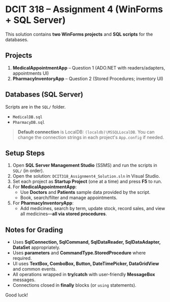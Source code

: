 # DCIT 318 – Assignment 4 (WinForms + SQL Server)

This solution contains **two WinForms projects** and **SQL scripts** for the databases.

## Projects
1. **MedicalAppointmentApp** – Question 1 (ADO.NET with readers/adapters, appointments UI)
2. **PharmacyInventoryApp** – Question 2 (Stored Procedures; inventory UI)

## Databases (SQL Server)
Scripts are in the `SQL/` folder.
- `MedicalDB.sql`
- `PharmacyDB.sql`

> **Default connection** is LocalDB: `(localdb)\MSSQLLocalDB`.
> You can change the connection strings in each project's `App.config` if needed.

## Setup Steps
1. Open **SQL Server Management Studio** (SSMS) and run the scripts in `SQL/` (in order).
2. Open the solution: `DCIT318_Assignment4_Solution.sln` in Visual Studio.
3. Set each project as **Startup Project** (one at a time) and press **F5** to run.
4. For **MedicalAppointmentApp**:
   - Use **Doctors** and **Patients** sample data provided by the script.
   - Book, search/filter and manage appointments.
5. For **PharmacyInventoryApp**:
   - Add medicines, search by term, update stock, record sales, and view all medicines—**all via stored procedures**.

## Notes for Grading
- Uses **SqlConnection, SqlCommand, SqlDataReader, SqlDataAdapter, DataSet** appropriately.
- Uses **parameters** and **CommandType.StoredProcedure** where required.
- UI uses **TextBox, ComboBox, Button, DateTimePicker, DataGridView** and common events.
- All operations wrapped in **try/catch** with user-friendly **MessageBox** messages.
- Connections closed in **finally** blocks (or `using` statements).

Good luck!
